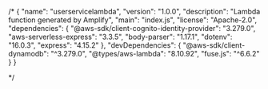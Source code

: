/*
{
  "name": "userservicelambda",
  "version": "1.0.0",
  "description": "Lambda function generated by Amplify",
  "main": "index.js",
  "license": "Apache-2.0",
  "dependencies": {
    "@aws-sdk/client-cognito-identity-provider": "3.279.0",
    "aws-serverless-express": "3.3.5",
    "body-parser": "1.17.1",
    "dotenv": "16.0.3",
    "express": "4.15.2"
  },
  "devDependencies": {
    "@aws-sdk/client-dynamodb": "^3.279.0",
    "@types/aws-lambda": "8.10.92",
    "fuse.js": "^6.6.2"
  }
}



*/